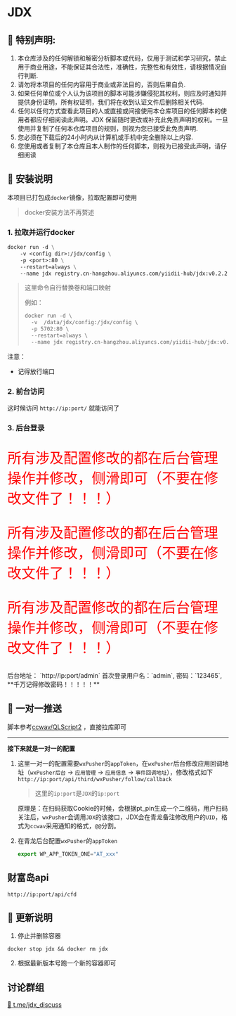 # JDX

## 📢 特别声明:

1. 本仓库涉及的任何解锁和解密分析脚本或代码，仅用于测试和学习研究，禁止用于商业用途，不能保证其合法性，准确性，完整性和有效性，请根据情况自行判断.
2. 请勿将本项目的任何内容用于商业或非法目的，否则后果自负.
3. 如果任何单位或个人认为该项目的脚本可能涉嫌侵犯其权利，则应及时通知并提供身份证明，所有权证明，我们将在收到认证文件后删除相关代码.
4. 任何以任何方式查看此项目的人或直接或间接使用本仓库项目的任何脚本的使用者都应仔细阅读此声明。JDX 保留随时更改或补充此免责声明的权利。一旦使用并复制了任何本仓库项目的规则，则视为您已接受此免责声明.
5. 您必须在下载后的24小时内从计算机或手机中完全删除以上内容.
6. 您使用或者复制了本仓库且本人制作的任何脚本，则视为已接受此声明，请仔细阅读

## 🐳 安装说明

本项目已打包成`docker`镜像，拉取配置即可使用
> docker安装方法不再赘述

### 1. 拉取并运行docker

```dockerfile
docker run -d \
    -v <config dir>:/jdx/config \
    -p <port>:80 \
    --restart=always \
    --name jdx registry.cn-hangzhou.aliyuncs.com/yiidii-hub/jdx:v0.2.2
```
> 这里命令自行替换卷和端口映射
> 
> 例如：
> ```dockerfile
> docker run -d \
>   -v  /data/jdx/config:/jdx/config \
>   -p 5702:80 \
>   --restart=always \
>   --name jdx registry.cn-hangzhou.aliyuncs.com/yiidii-hub/jdx:v0.2.2
> ```
> 
注意：
 - 记得放行端口

### 2. 前台访问
这时候访问 `http://ip:port/` 就能访问了

### 3. 后台登录
<p style="color: red; font-size: 32px"> 所有涉及配置修改的都在后台管理操作并修改，侧滑即可（不要在修改文件了！！！） </p>
<p style="color: red; font-size: 32px"> 所有涉及配置修改的都在后台管理操作并修改，侧滑即可（不要在修改文件了！！！） </p>
<p style="color: red; font-size: 32px"> 所有涉及配置修改的都在后台管理操作并修改，侧滑即可（不要在修改文件了！！！） </p>
后台地址： `http://ip:port/admin`
首次登录用户名：`admin`, 密码：`123465`, **千万记得修改密码！！！！！**

## 📌 一对一推送
 脚本参考[ccwav/QLScript2](https://github.com/ccwav/QLScript2) ，直接拉库即可

--------------
**接下来就是一对一的配置**

1. 这里一对一的配置需要`wxPusher`的`appToken`，在`wxPusher`后台修改应用回调地址（`wxPusher后台` -> `应用管理` -> `应用信息` -> `事件回调地址`），修改格式如下
    `http://ip:port/api/third/wxPusher/follow/callback`
    > 这里的`ip:port`是`JDX`的`ip:port`
   
    原理是：在扫码获取Cookie的时候，会根据pt_pin生成一个二维码，用户扫码关注后，`wxPusher`会调用`JDX`的该接口，JDX会在青龙备注修改用户的`UID`，格式为`ccwav`采用通知的格式，`@@`分割。


2. 在青龙后台配置`wxPusher`的`appToken`
    ```javascript
    export WP_APP_TOKEN_ONE="AT_xxx"
    ```

## 财富岛api
`http://ip:port/api/cfd`

## 🥂 更新说明
1. 停止并删除容器
```shell
docker stop jdx && docker rm jdx
```
2. 根据最新版本号跑一个新的容器即可

## 讨论群组
[🔗 t.me/jdx_discuss](https://t.me/jdx_discuss)
